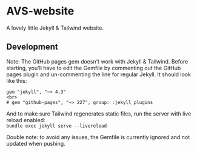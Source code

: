 # AVS-website
A lovely little Jekyll & Tailwind website.

## Development
Note: The GitHub pages gem doesn't work with Jekyll & Tailwind. Before starting, you'll have to edit the Gemfile by commenting out the GitHub pages plugin and un-commenting the line for regular Jekyll. It should look like this:

```
gem "jekyll", "~> 4.3"
<br>
# gem "github-pages", "~> 227", group: :jekyll_plugins
```

And to make sure Tailwind regenerates static files, run the server with live reload enabled:
<br>
`bundle exec jekyll serve --livereload
`

Double note: to avoid any issues, the Gemfile is currently ignored and not updated when pushing.
